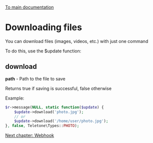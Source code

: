 [To main documentation](00_MAIN.md)

# Downloading files

You can download files (images, videos, etc.) with just one command

To do this, use the $update function:

## download

**path** - Path to the file to save

Returns true if saving is successful, false otherwise

Example:

```php
$r->message(NULL, static function($update) {
    $update->download('photo.jpg');
	// or
	$update->download('/home/user/photo.jpg');
}, false, Teletone\Types::PHOTO);
```

[Next chapter: Webhook](06_WEBHOOK.md)